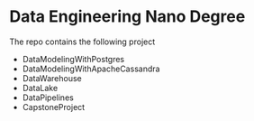 # Data Engineering Nano Degree

The repo contains the following project

- DataModelingWithPostgres
- DataModelingWithApacheCassandra
- DataWarehouse
- DataLake
- DataPipelines
- CapstoneProject